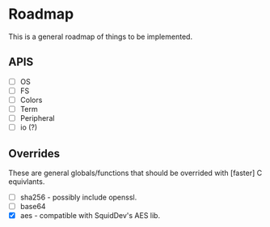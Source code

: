 # Roadmap

This is a general roadmap of things to be implemented.

## APIS

  * [ ] OS
  * [ ] FS
  * [ ] Colors
  * [ ] Term
  * [ ] Peripheral
  * [ ] io (?)

## Overrides

  These are general globals/functions that should be overrided with [faster] C equivlants.

  * [ ] sha256 - possibly include openssl.
  * [ ] base64
  * [x] aes - compatible with SquidDev's AES lib.
